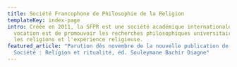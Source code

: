 ```yaml
---
title: Société Francophone de Philosophie de la Religion
templateKey: index-page
intro: Créée en 2011, la SFPR est une société académique internationale dont la
  vocation est de promouvoir les recherches philosophiques universitaires sur
  les religions et l'expérience religieuse.
featured_article: "Parution dès novembre de la nouvelle publication de la
  Société : Religion et ritualité, éd. Souleymane Bachir Diagne"
---
```

